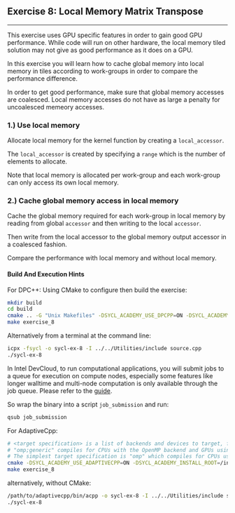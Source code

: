 ## Exercise 8: Local Memory Matrix Transpose
---

This exercise uses GPU specific features in order to gain good GPU performance.
While code will run on other hardware, the local memory tiled solution may not
give as good performance as it does on a GPU.

In this exercise you will learn how to cache global memory into local memory in
tiles according to work-groups in order to compare the performance difference. 

In order to get good performance, make sure that global memory accesses are 
coalesced. Local memory accesses do not have as large a penalty for
uncoalesced memeory accesses.


### 1.) Use local memory

Allocate local memory for the kernel function by creating a `local_accessor`.

The `local_accessor` is created by specifying a `range` which is the number of
elements to allocate.

Note that local memory is allocated per work-group and each work-group can only
access its own local memory.

### 2.) Cache global memory access in local memory

Cache the global memory required for each work-group in local memory by reading
from global `accessor` and then writing to the local `accessor`.

Then write from the local accessor to the global memory output accessor in a
coalesced fashion.

Compare the performance with local memory and without local memory.

#### Build And Execution Hints

For DPC++:
Using CMake to configure then build the exercise:
```sh
mkdir build
cd build
cmake .. -G "Unix Makefiles" -DSYCL_ACADEMY_USE_DPCPP=ON -DSYCL_ACADEMY_ENABLE_SOLUTIONS=OFF -DCMAKE_C_COMPILER=icx -DCMAKE_CXX_COMPILER=icpx
make exercise_8
```
Alternatively from a terminal at the command line:
```sh
icpx -fsycl -o sycl-ex-8 -I ../../Utilities/include source.cpp
./sycl-ex-8
```
In Intel DevCloud, to run computational applications, you will submit jobs to a queue for execution on compute nodes,
especially some features like longer walltime and multi-node computation is only available through the job queue.
Please refer to the [guide][devcloud-job-submission].

So wrap the binary into a script `job_submission` and run:
```sh
qsub job_submission
```

For AdaptiveCpp:
```sh
# <target specification> is a list of backends and devices to target, for example
# "omp;generic" compiles for CPUs with the OpenMP backend and GPUs using the generic single-pass compiler.
# The simplest target specification is "omp" which compiles for CPUs using the OpenMP backend.
cmake -DSYCL_ACADEMY_USE_ADAPTIVECPP=ON -DSYCL_ACADEMY_INSTALL_ROOT=/insert/path/to/adaptivecpp -DACPP_TARGETS="<target specification>" ..
make exercise_8
```
alternatively, without CMake:
```sh
/path/to/adaptivecpp/bin/acpp -o sycl-ex-8 -I ../../Utilities/include source.cpp --acpp-targets="<target specification>" source.cpp
./sycl-ex-8
```


[devcloud-job-submission]: https://devcloud.intel.com/oneapi/documentation/job-submission/
